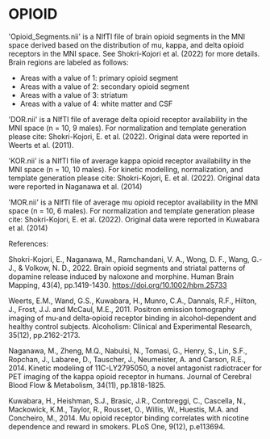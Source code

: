 # OPIOID

'Opioid_Segments.nii' is a NIfTI file of brain opioid segments in the MNI space derived based on the distribution of mu, kappa, and delta opioid receptors in the MNI space. See Shokri-Kojori et al. (2022) for more details. Brain regions are labeled as follows:

- Areas with a value of 1: primary opioid segment
- Areas with a value of 2: secondary opioid segment
- Areas with a value of 3: striatum
- Areas with a value of 4: white matter and CSF

'DOR.nii' is a NIfTI file of average delta opioid receptor availability in the MNI space (n = 10, 9 males). For normalization and template generation please cite: Shokri-Kojori, E. et al. (2022). Original data were reported in Weerts et al. (2011). 

'KOR.nii' is a NIfTI file of average kappa opioid receptor availability in the MNI space (n = 10, 10 males). For kinetic modelling, normalization, and template generation please cite: Shokri-Kojori, E. et al. (2022). Original data were reported in Naganawa et al. (2014)

'MOR.nii' is a NIfTI file of average mu opioid receptor availability in the MNI space (n = 10, 6 males). For normalization and template generation please cite: Shokri-Kojori, E. et al. (2022). Original data were reported in Kuwabara et al. (2014)


References:

Shokri-Kojori, E., Naganawa, M., Ramchandani, V. A., Wong, D. F., Wang, G.-J., & Volkow, N. D., 2022. Brain opioid segments and striatal patterns of dopamine release induced by naloxone and morphine. Human Brain Mapping, 43(4), pp.1419-1430. https://doi.org/10.1002/hbm.25733

Weerts, E.M., Wand, G.S., Kuwabara, H., Munro, C.A., Dannals, R.F., Hilton, J., Frost, J.J. and McCaul, M.E., 2011. Positron emission tomography imaging of mu‐and delta‐opioid receptor binding in alcohol‐dependent and healthy control subjects. Alcoholism: Clinical and Experimental Research, 35(12), pp.2162-2173.

Naganawa, M., Zheng, M.Q., Nabulsi, N., Tomasi, G., Henry, S., Lin, S.F., Ropchan, J., Labaree, D., Tauscher, J., Neumeister, A. and Carson, R.E., 2014. Kinetic modeling of 11C-LY2795050, a novel antagonist radiotracer for PET imaging of the kappa opioid receptor in humans. Journal of Cerebral Blood Flow & Metabolism, 34(11), pp.1818-1825.

Kuwabara, H., Heishman, S.J., Brasic, J.R., Contoreggi, C., Cascella, N., Mackowick, K.M., Taylor, R., Rousset, O., Willis, W., Huestis, M.A. and Concheiro, M., 2014. Mu opioid receptor binding correlates with nicotine dependence and reward in smokers. PLoS One, 9(12), p.e113694.

